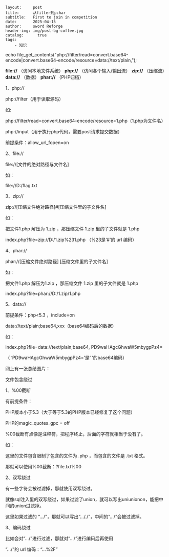```
layout:     post
title:      从filter到pchar
subtitle:   First to join in competition
date:       2025-04-15
author:     sword Reforge
header-img: img/post-bg-coffee.jpg
catalog: 	  true
tags:
    - 知识
```



echo file_get_contents("php://filter/read=convert.base64-encode|convert.base64-encode/resource=data://text/plain,<?php phpinfo();?>");

**file://** （访问本地文件系统）
 **php://** （访问各个输入/输出流）
 **zip://** （压缩流）
 **data://** （数据）
 **phar://** （PHP归档）

1、php://

php://filter（用于读取源码）

如:

 

php://filter/read=convert.base64-encode/resource=1.php（1.php为文件名）

 

php://input（用于执行php代码，需要post请求提交数据）

前提条件：allow_url_fopen=on

 

2、file://

file://[文件的绝对路径与文件名]

如：

 

file://D:/flag.txt

 

3、zip://

zip://[压缩文件绝对路径]#[压缩文件里的子文件名]

如：

把文件1.php 解压为 1.zip ，那压缩文件 1.zip 里的子文件就是 1.php

 

index.php?file=zip://D:/1.zip%231.php （%23是‘#’的 url 编码）

 

4、phar://

phar://[压缩文件绝对路径] [压缩文件里的子文件名]

如：

把文件1.php 解压为1.zip ，那压缩文件 1.zip 里的子文件就是 1.php

 

index.php?file=phar://D:/1.zip/1.php

 

5、data://

前提条件：php<5.3 ，include=on

data://text/plain;base64,xxx（base64编码后的数据）

如：

 

index.php?file=data://text/plain;base64, PD9waHAgcGhwaW5mbygpPz4=

 

（ ‘PD9waHAgcGhwaW5mbygpPz4=’是‘ <?php phpinfo()?>’的base64编码）

 

网上有一张总结图片：

 

文件包含绕过

1、%00截断

有前提条件：

PHP版本小于5.3（大于等于5.3的PHP版本已经修复了这个问题）

PHP的magic_quotes_gpc = off

 

%00截断有点像是注释符，把程序终止，后面的字符就相当于没有了。

如：

 

<?php

  $file = $_GET['file'] . '.php';

  include($file);

  ……

?>



这里的文件包含限制了包含的文件为 .php ，而包含的文件是 .txt 格式。

那就可以使用%00截断：?file.txt%00

 

2、双写绕过

有一些字符会被过滤掉，那就使用双写绕过。

就像sql注入里的双写绕过，如果过滤了union，就可以写出uniunionon，能把中间的union过滤掉。

这里如果过滤的 “…/”，那就可以写出“…/./”，中间的“…/”会被过滤掉。

 

3、编码绕过

比如会对“…/”进行过滤，那就对“…/”进行编码后再使用

“…/”的 url 编码：“…%2F”


